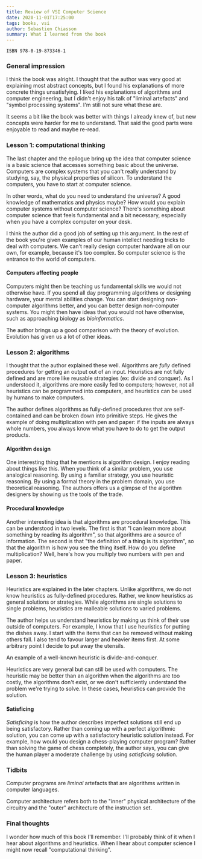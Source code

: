```yaml
---
title: Review of VSI Computer Science
date: 2020-11-01T17:25:00
tags: books, vsi
author: Sebastien Chiasson
summary: What I learned from the book
---
```


`ISBN 978-0-19-873346-1`

### General impression

I think the book was alright. I thought that the author was very good at explaining most abstract concepts, but I found his explanations of more concrete things unsatisfying. I liked his explanations of algorithms and computer engineering, but I didn't enjoy his talk of "liminal artefacts" and "symbol processing systems". I'm still not sure what these are.

It seems a bit like the book was better with things I already knew of, but new concepts were harder for me to understand. That said the good parts were enjoyable to read and maybe re-read.

### Lesson 1: computational thinking

The last chapter and the epilogue bring up the idea that computer science is a basic science that accesses something basic about the universe. Computers are complex systems that you can't really understand by studying, say, the physical properties of silicon. To understand the computers, you have to start at computer science.

In other words, what do you need to understand the universe? A good knowledge of mathematics and physics maybe? How would you explain computer systems without computer science? There's something about computer science that feels fundamental and a bit necessary, especially when you have a complex computer on your desk.

I think the author did a good job of setting up this argument. In the rest of the book you're given examples of our human intellect needing tricks to deal with computers. We can't really design computer hardware all on our own, for example, because it's too complex. So computer science is the entrance to the world of computers.

#### Computers affecting people

Computers might then be teaching us fundamental skills we would not otherwise have. If you spend all day programming algorithms or designing hardware, your mental abilities change. You can start designing non-computer algorithms better, and you can better design non-computer systems. You might then have ideas that you would not have otherwise, such as approaching biology as *bioinformatics*.

The author brings up a good comparison with the theory of evolution. Evolution has given us a lot of other ideas.

### Lesson 2: algorithms

I thought that the author explained these well. Algorithms are *fully* defined procedures for getting an output out of an input. Heuristics are not fully defined and are more like reusable strategies (ex: divide and conquer). As I understood it, algorithms are more easily fed to computers; however, not all heuristics can be programmed into computers, and heuristics can be used by humans to make computers.

The author defines algorithms as fully-defined procedures that are self-contained and can be broken down into primitive steps. He gives the example of doing multiplication with pen and paper: if the inputs are always whole numbers, you always know what you have to do to get the output products.

#### Algorithm design

One interesting thing that he mentions is algorithm design. I enjoy reading about things like this. When you think of a similar problem, you use analogical reasoning. By using a familiar strategy, you use heuristic reasoning. By using a formal theory in the problem domain, you use theoretical reasoning. The authors offers us a glimpse of the algorithm designers by showing us the tools of the trade.

#### Procedural knowledge

Another interesting idea is that algorithms are procedural knowledge. This can be understood in two levels. The first is that "I can learn more about something by reading its algorithm", so that algorithms are a source of information. The second is that "the definition of a thing is its algorithm", so that the algorithm is how you see the thing itself. How do you define multiplication? Well, here's how you multiply two numbers with pen and paper.

### Lesson 3: heuristics

Heuristics are explained in the later chapters. Unlike algorithms, we do not know heuristics as fully-defined procedures. Rather, we know heuristics as general solutions or strategies. While algorithms are single solutions to single problems, heuristics are malleable solutions to varied problems.

The author helps us understand heuristics by making us think of their use outside of computers. For example, I know that I use heuristics for putting the dishes away. I start with the items that can be removed without making others fall. I also tend to favour larger and heavier items first. At some arbitrary point I decide to put away the utensils.

An example of a well-known heuristic is divide-and-conquer.

Heuristics are very general but can still be used with computers. The heuristic may be better than an algorithm when the algorithms are too costly, the algorithms don't exist, or we don't sufficiently understand the problem we're trying to solve. In these cases, heuristics can provide the solution.

#### Satisficing

*Satisficing* is how the author describes imperfect solutions still end up being satisfactory. Rather than coming up with a perfect algorithmic solution, you can come up with a satisfactory heuristic solution instead. For example, how would you design a chess-playing computer program? Rather than solving the game of chess completely, the author says, you can give the human player a moderate challenge by using *satisficing* solution.

### Tidbits

Computer programs are *liminal* artefacts that are algorithms written in computer languages.

Computer architecture refers both to the "inner" physical architecture of the circuitry and the "outer" architecture of the instruction set.

### Final thoughts

I wonder how much of this book I'll remember. I'll probably think of it when I hear about algorithms and heuristics. When I hear about computer science I might now recall "computational thinking".
